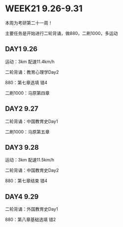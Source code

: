 # WEEK21 9.26-9.31

本周为考研第二十一周！

主要任务是开始进行二轮背诵，做880，二刷1000，多运动

## DAY1 9.26

运动：3km 配速11.4km/h

二轮背诵：教育心理学Day2

880：第七章选填 错4

二刷1000：马原第四章

## DAY2 9.27

二轮背诵：中国教育史Day1

二刷1000：马原第五章

## DAY3 9.28

运动：3km 配速11.5km/h

二轮背诵：中国教育史Day2

880：第七章结束 错4

## DAY4 9.29

二轮背诵：外国教育史Day1

880：第八章基础选填 错2

